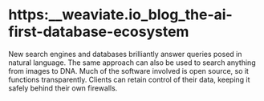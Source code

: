 # https:\_\_weaviate.io_blog_the-ai-first-database-ecosystem

New search engines and databases brilliantly answer queries posed in natural language. The same approach can also be used to search anything from images to DNA. Much of the software involved is open source, so it functions transparently. Clients can retain control of their data, keeping it safely behind their own firewalls.

